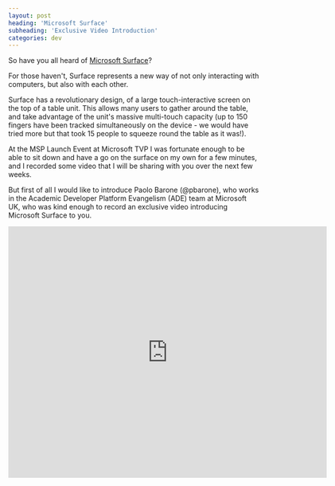 ```yaml
---
layout: post
heading: 'Microsoft Surface'
subheading: 'Exclusive Video Introduction'
categories: dev
---
```


So have you all heard of [Microsoft Surface](http://microsoft.com/surface)?

For those haven't, Surface represents a new way of not only interacting with computers, but also with each other.

Surface has a revolutionary design, of a large touch-interactive screen on the top of a table unit. This allows many users to gather around the table, and take advantage of the unit's massive multi-touch capacity (up to 150 fingers have been tracked simultaneously on the device - we would have tried more but that took 15 people to squeeze round the table as it was!).

At the MSP Launch Event at Microsoft TVP I was fortunate enough to be able to sit down and have a go on the surface on my own for a few minutes, and I recorded some video that I will be sharing with you over the next few weeks.

But first of all I would like to introduce Paolo Barone (@pbarone), who works in the Academic Developer Platform Evangelism (ADE) team at Microsoft UK, who was kind enough to record an exclusive video introducing Microsoft Surface to you.

<span class="youtube"><iframe title="YouTube video player" class="youtube-player" type="text/html" width="640" height="505" src="http://www.youtube.com/embed/sD-78C-1iZk?wmode=transparent&amp;fs=1&amp;hl=en&amp;modestbranding=1&amp;iv_load_policy=3&amp;showsearch=0&amp;rel=0&amp;theme=dark" frameborder="0" allowfullscreen=""> </iframe></span>
